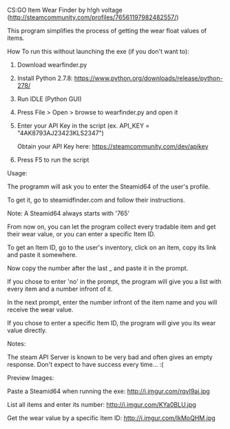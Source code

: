 CS:GO Item Wear Finder
by h!gh voltage (http://steamcommunity.com/profiles/76561197982482557/)


This program simplifies the process of getting the wear float values of items.

How To run this without launching the exe (if you don't want to):

1. Download wearfinder.py
2. Install Python 2.7.8: https://www.python.org/downloads/release/python-278/
3. Run IDLE (Python GUI)
4. Press File > Open > browse to wearfinder.py and open it
5. Enter your API Key in the script (ex. API_KEY = "4AK8793AJ23423KLS2347")

    Obtain your API Key here: https://steamcommunity.com/dev/apikey
6. Press F5 to run the script



Usage:

The programm will ask you to enter the Steamid64 of the user's profile.

To get it, go to steamidfinder.com and follow their instructions.

Note: A Steamid64 always starts with '765'



From now on, you can let the program collect every tradable item and get their wear value, or you can enter a specific Item ID.

To get an Item ID, go to the user's inventory, click on an item, copy its link and paste it somewhere.

Now copy the number after the last _ and paste it in the prompt.



If you chose to enter 'no' in the prompt, the program will give you a list with every item and a number infront of it.

In the next prompt, enter the number infront of the item name and you will receive the wear value.

If you chose to enter a specific Item ID, the program will give you its wear value directly.


Notes:

The steam API Server is known to be very bad and often gives an empty response. Don't expect to have success every time... :(


Preview Images:

Paste a Steamid64 when running the exe: http://i.imgur.com/rqvI9ai.jpg

List all items and enter its number: http://i.imgur.com/KYa0BLU.jpg

Get the wear value by a specific Item ID: http://i.imgur.com/lkMoQHM.jpg
